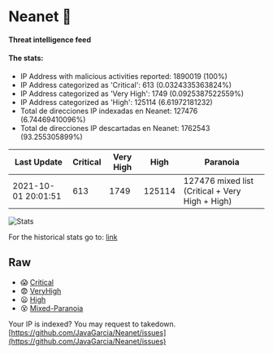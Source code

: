 # Neanet :hocho:
#### Threat intelligence feed
#### The stats:

- IP Address with malicious activities reported: 1890019 (100%)
- IP Address categorized as 'Critical':  613 (0.0324335363824%)
- IP Address categorized as 'Very High':  1749 (0.0925387522559%)
- IP Address categorized as 'High':  125114 (6.61972181232)
- Total de direcciones IP indexadas en Neanet:  127476 (6.74469410096%)
- Total de direcciones IP descartadas en Neanet:  1762543 (93.255305899%)

| Last Update | Critical | Very High | High | Paranoia |
| --- | --- | --- | --- | --- |
| 2021-10-01 20:01:51 | 613 | 1749 | 125114 | 127476 mixed list (Critical + Very High + High)|

![Stats](https://docs.google.com/spreadsheets/d/e/2PACX-1vSnaNMIXVabIpDJjufMlzH7poXnshF3mgd8Is1g9ytUEzVsP5my4Trn8f-xkoLLQ38xpL3HtmUexLo6/pubchart?oid=501124687&format=image)

For the historical stats go to: [link](/stats.csv)
## Raw
- :scream: [Critical](https://raw.githubusercontent.com/JavaGarcia/Neanet/master/blacklists/neanet_critical.txt)
- :fearful: [VeryHigh](https://raw.githubusercontent.com/JavaGarcia/Neanet/master/blacklists/neanet_veryHigh.txtt)
- :frowning: [High](https://raw.githubusercontent.com/JavaGarcia/Neanet/master/blacklists/neanet_high.txt)
- :dizzy_face: [Mixed-Paranoia](https://raw.githubusercontent.com/JavaGarcia/Neanet/master/blacklists/neanet_all.txt)


Your IP is indexed? You may request to takedown. [https://github.com/JavaGarcia/Neanet/issues](https://github.com/JavaGarcia/Neanet/issues)










































































































































































































































































































































































































































































































































































































































































































































































































































































































































































































































































































































































































































































































































































































































































































































































































































































































































































































































































































































































































































































































































































































































































































































































































































































































































































































































































































































































































































































































































































































































































































































































































































































































































































































































































































































































































































































































































































































































































































































































































































































































































































































































































































































































































































































































































































































































































































































































































































































































































































































































































































































































































































































































































































































































































































































































































































































































































































































































































































































































































































































































































































































































































































































































































































































































































































































































































































































































































































































































































































































































































































































































































































































































































































































































































































































































































































































































































































































































































































































































































































































































































































































































































































































































































































































































































































































































































































































































































































































































































































































































































































































































































































































































































































